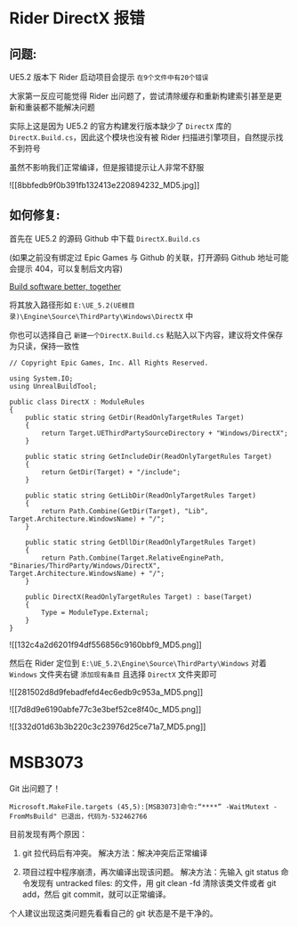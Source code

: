 
# Rider DirectX 报错
## 问题:

UE5.2 版本下 Rider 启动项目会提示 `在9个文件中有20个错误`

大家第一反应可能觉得 Rider 出问题了，尝试清除缓存和重新构建索引甚至是更新和重装都不能解决问题

实际上这是因为 UE5.2 的官方构建发行版本缺少了 `DirectX` 库的 `DirectX.Build.cs`，因此这个模块也没有被 Rider 扫描进引擎项目，自然提示找不到符号

虽然不影响我们正常编译，但是报错提示让人非常不舒服

![[8bbfedb9f0b391fb132413e220894232_MD5.jpg]]

## 如何修复:

首先在 UE5.2 的源码 Github 中下载 `DirectX.Build.cs`

(如果之前没有绑定过 Epic Games 与 Github 的关联，打开源码 Github 地址可能会提示 404，可以复制后文内容)

[Build software better, together](https://github.com/EpicGames/UnrealEngine/blob/5.2/Engine/Source/ThirdParty/Windows/DirectX/DirectX.Build.cs)

将其放入路径形如 `E:\UE_5.2(UE根目录)\Engine\Source\ThirdParty\Windows\DirectX` 中

你也可以选择自己 `新建一个DirectX.Build.cs` 粘贴入以下内容，建议将文件保存为只读，保持一致性

```
// Copyright Epic Games, Inc. All Rights Reserved.

using System.IO;
using UnrealBuildTool;

public class DirectX : ModuleRules
{
	public static string GetDir(ReadOnlyTargetRules Target)
	{
		return Target.UEThirdPartySourceDirectory + "Windows/DirectX";
	}

	public static string GetIncludeDir(ReadOnlyTargetRules Target)
	{
		return GetDir(Target) + "/include";
	}

	public static string GetLibDir(ReadOnlyTargetRules Target)
	{
		return Path.Combine(GetDir(Target), "Lib", Target.Architecture.WindowsName) + "/";
	}

	public static string GetDllDir(ReadOnlyTargetRules Target)
	{
		return Path.Combine(Target.RelativeEnginePath, "Binaries/ThirdParty/Windows/DirectX", Target.Architecture.WindowsName) + "/";
	}

	public DirectX(ReadOnlyTargetRules Target) : base(Target)
	{
		Type = ModuleType.External;
	}
}
```

![[132c4a2d6201f94df556856c9160bbf9_MD5.png]]

然后在 Rider 定位到 `E:\UE_5.2\Engine\Source\ThirdParty\Windows` 对着 `Windows` 文件夹右键 `添加现有条目` 且选择 `DirectX` 文件夹即可

![[281502d8d9febadfefd4ec6edb9c953a_MD5.png]]

![[7d8d9e6190abfe77c3e3bef52ce8f40c_MD5.png]]

![[332d01d63b3b220c3c23976d25ce71a7_MD5.png]]


# MSB3073 

Git 出问题了！

```
Microsoft.MakeFile.targets (45,5):[MSB3073]命令:“****” -WaitMutext -FromMsBuild" 已退出，代码为-532462766
```


目前发现有两个原因：
1. git 拉代码后有冲突。
解决方法：解决冲突后正常编译

2. 项目过程中程序崩溃，再次编译出现该问题。
解决方法：先输入 git status 命令发现有 untracked files: 的文件，用 git clean -fd 清除该类文件或者 git add，然后 git commit，就可以正常编译。

个人建议出现这类问题先看看自己的 git 状态是不是干净的。
